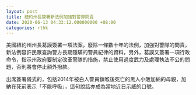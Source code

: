 ```yaml
---
layout: post
title: 紐約州長簽署新法例加強對警隊問責
date: 2020-06-13 04:33:12.000000000 +08:00
categories: rthk
---
```


美國紐約州州長葛謨簽署一項法案，廢除一條數十年的法例，加強對警隊的問責，新法例容許民眾查詢警方長期隱瞞的警員紀律的資料，另外，葛謨又簽署一項行政命令，指示州政府要制定改革警隊的措施，禁止使用過度武力及處理執法不公的問題，否則將會停止額外撥款。

出席簽署儀式的，包括2014年被白人警員鎖喉後死亡的黑人小販加納的母親，加納在死前表示「不能呼吸」，這句說話亦成為當地近日示威的口號。

